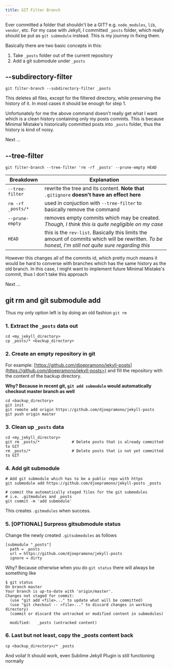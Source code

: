 ```yaml
---
title: GIT Filter Branch
---
```


Ever committed a folder that shouldn't be a GIT? e.g. `node_modules`, `lib`, `vendor`, etc.
For my case with Jekyll, I committed `_posts` folder, which really should be put as `git submodule` instead.
This is my journey in fixing them.

Basically there are two basic concepts in this:

1. Take `_posts` folder out of the current repository
2. Add a git submodule under `_posts`

## --subdirectory-filter

```shell
git filter-branch --subdirectory-filter _posts
```

This deletes all files, except for the filtered directory,
while preserving the history of it. In most cases it should be enough for step 1.

Unfortunately for me the above command doesn't really get what I want which is a clean history containing only my posts commits.
This is because Minimal Mistake's historically committed posts into `_posts` folder, thus the history is kind of noisy.

Next ...

## --tree-filter

```shell
git filter-branch --tree-filter 'rm -rf _posts' --prune-empty HEAD
```

| Breakdown | Explanation |
|-------------------|--------------|
| `--tree-filter`   | rewrite the tree and its content. **Note that** `.gitignore` **doesn't have an effect here** |
| `rm -rf _posts/*` | used in conjuction with `--tree-filter` to basically remove the command |
| `--prune-empty`   | removes empty commits which may be created. *Though, I think this is quite negligible on my case*
| `HEAD`            | this is the `rev-list`. Basically this limits the amount of commits which will be rewritten. *To be honest, I'm still not quite sure regarding this* |

However this changes all of the commits id, which pretty much means it would be hard to
converse with branches which has the same history as the old branch. In this case, I might want to implement future
Minimal Mistake's commit, thus I don't take this approach

Next ...

## git rm and git submodule add

Thus my only option left is by doing an old fashion `git rm`

### 1. Extract the `_posts` data out

```shell
cd <my_jekyll_directory>
cp _posts/* <backup_directory>
```

### 2. Create an empty repository in git

For example: [https://github.com/djoepramono/jekyll-posts](https://github.com/djoepramono/jekyll-posts>) and fill the repository with the content of the backup directory.

**Why? Because in recent git, `git add submodule` would automatically checkout master branch as well**

```shell
cd <backup_directory>
git init
git remote add origin https://github.com/djoepramono/jekyll-posts
git push origin master
```

### 3. Clean up `_posts` data

```shell
cd <my_jekyll_directory>
git rm _posts/*              # Delete posts that is already committed to GIT
rm _posts/*                  # Delete posts that is not yet committed to GIT
```

### 4. Add git submodule

```shell
# Add git submodule which has to be a public repo with https
git submodule add https://github.com/djoepramono/jekyll-posts _posts

# commit the automatically staged files for the git submodules
# i.e. .gitmodules and _posts
git commit -m 'add submodule'
```

This creates  `.gitmodules` when success.

### 5.  [OPTIONAL] Surpress gitsubmodule status

Change the newly created `.gitsubmodules` as follows

```
[submodule "_posts"]
  path = _posts
  url = https://github.com/djoepramono/jekyll-posts
  ignore = dirty
```

Why? Because otherwise when you do `git status` there will always be something like

```shell
$ git status
On branch master
Your branch is up-to-date with 'origin/master'.
Changes not staged for commit:
  (use "git add <file>..." to update what will be committed)
  (use "git checkout -- <file>..." to discard changes in working directory)
  (commit or discard the untracked or modified content in submodules)

  modified:   _posts (untracked content)
```

### 6. Last but not least, copy the _posts content back

```shell
cp <backup_directory>/* _posts
```
And voila! It should work, even Sublime Jekyll Plugin is still functioning normally

